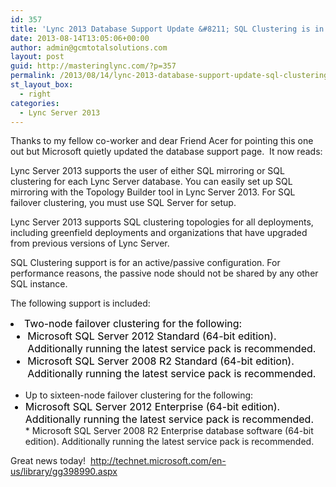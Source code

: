 ```yaml
---
id: 357
title: 'Lync 2013 Database Support Update &#8211; SQL Clustering is in!'
date: 2013-08-14T13:05:06+00:00
author: admin@gcmtotalsolutions.com
layout: post
guid: http://masteringlync.com/?p=357
permalink: /2013/08/14/lync-2013-database-support-update-sql-clustering-is-in/
st_layout_box:
  - right
categories:
  - Lync Server 2013
---
```

Thanks to my fellow co-worker and dear Friend Acer for pointing this one out but Microsoft quietly updated the database support page.  It now reads:

Lync Server 2013 supports the user of either SQL mirroring or SQL clustering for each Lync Server database. You can easily set up SQL mirroring with the Topology Builder tool in Lync Server 2013. For SQL failover clustering, you must use SQL Server for setup.

Lync Server 2013 supports SQL clustering topologies for all deployments, including greenfield deployments and organizations that have upgraded from previous versions of Lync Server.

SQL Clustering support is for an active/passive configuration. For performance reasons, the passive node should not be shared by any other SQL instance.

The following support is included:

<li style="color: #000000;font-size: 12pt">
  Two-node failover clustering for the following: <ul>
    <li style="color: #000000;font-size: 12pt">
      Microsoft SQL Server 2012 Standard (64-bit edition). Additionally running the latest service pack is recommended.
    </li>
    <li style="color: #000000;font-size: 12pt">
      Microsoft SQL Server 2008 R2 Standard (64-bit edition). Additionally running the latest service pack is recommended.
    </li>
  </ul>
</li>

  * Up to sixteen-node failover clustering for the following: 
    <li style="color: #000000;font-size: 12pt">
      Microsoft SQL Server 2012 Enterprise (64-bit edition). Additionally running the latest service pack is recommended.
    </li>
      * Microsoft SQL Server 2008 R2 Enterprise database software (64-bit edition). Additionally running the latest service pack is recommended.

Great news today!  <http://technet.microsoft.com/en-us/library/gg398990.aspx>